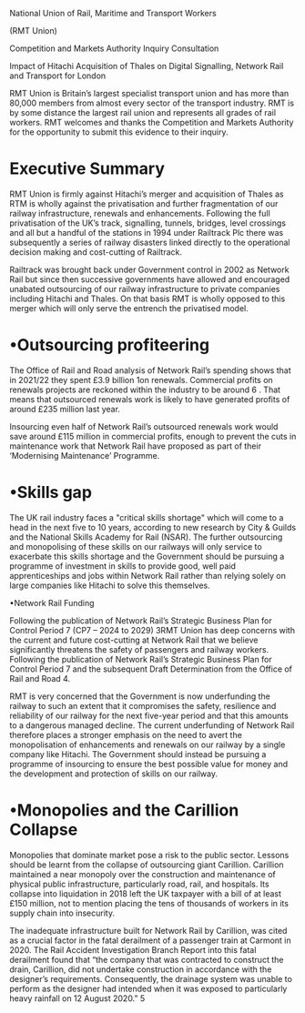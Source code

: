 National Union of Rail, Maritime and Transport Workers

(RMT Union)

Competition and Markets Authority Inquiry Consultation

Impact of Hitachi Acquisition of Thales on Digital Signalling, Network Rail and Transport for London

RMT Union is Britain’s largest specialist transport union and has more than 80,000 members from almost every sector of the transport industry. RMT is by some distance the largest rail union and represents all grades of rail workers. RMT welcomes and thanks the Competition and Markets Authority for the opportunity to submit this evidence to their inquiry.

# Executive Summary

RMT Union is firmly against Hitachi’s merger and acquisition of Thales as RTM is wholly against the privatisation and further fragmentation of our railway infrastructure, renewals and enhancements. Following the full privatisation of the UK’s track, signalling, tunnels, bridges, level crossings and all but a handful of the stations in 1994 under Railtrack Plc there was subsequently a series of railway disasters linked directly to the operational decision making and cost-cutting of Railtrack.

Railtrack was brought back under Government control in 2002 as Network Rail but since then successive governments have allowed and encouraged unabated outsourcing of our railway infrastructure to private companies including Hitachi and Thales. On that basis RMT is wholly opposed to this merger which will only serve the entrench the privatised model.

# •Outsourcing profiteering

The Office of Rail and Road analysis of Network Rail’s spending shows that in 2021/22 they spent £3.9 billion 1on renewals. Commercial profits on renewals projects are reckoned within the industry to be around $6%$ . That means that outsourced renewals work is likely to have generated profits of around £235 million last year.

Insourcing even half of Network Rail’s outsourced renewals work would save around £115 million in commercial profits, enough to prevent the cuts in maintenance work that Network Rail have proposed as part of their ‘Modernising Maintenance’ Programme.

# •Skills gap

The UK rail industry faces a "critical skills shortage" which will come to a head in the next five to 10 years, according to new research by City & Guilds and the National Skills Academy for Rail (NSAR). The further outsourcing and monopolising of these skills on our railways will only service to exacerbate this skills shortage and the Government should be pursuing a programme of investment in skills to provide good, well paid apprenticeships and jobs within Network Rail rather than relying solely on large companies like Hitachi to solve this themselves.

•Network Rail Funding

Following the publication of Network Rail’s Strategic Business Plan for Control Period 7 (CP7 – 2024 to 2029) 3RMT Union has deep concerns with the current and future cost-cutting at Network Rail that we believe significantly threatens the safety of passengers and railway workers. Following the publication of Network Rail’s Strategic Business Plan for Control Period 7 and the subsequent Draft Determination from the Office of Rail and Road 4.

RMT is very concerned that the Government is now underfunding the railway to such an extent that it compromises the safety, resilience and reliability of our railway for the next five-year period and that this amounts to a dangerous managed decline. The current underfunding of Network Rail therefore places a stronger emphasis on the need to avert the monopolisation of enhancements and renewals on our railway by a single company like Hitachi. The Government should instead be pursuing a programme of insourcing to ensure the best possible value for money and the development and protection of skills on our railway.

# •Monopolies and the Carillion Collapse

Monopolies that dominate market pose a risk to the public sector. Lessons should be learnt from the collapse of outsourcing giant Carillion. Carillion maintained a near monopoly over the construction and maintenance of physical public infrastructure, particularly road, rail, and hospitals. Its collapse into liquidation in 2018 left the UK taxpayer with a bill of at least £150 million, not to mention placing the tens of thousands of workers in its supply chain into insecurity.

The inadequate infrastructure built for Network Rail by Carillion, was cited as a crucial factor in the fatal derailment of a passenger train at Carmont in 2020. The Rail Accident Investigation Branch Report into this fatal derailment found that “the company that was contracted to construct the drain, Carillion, did not undertake construction in accordance with the designer’s requirements. Consequently, the drainage system was unable to perform as the designer had intended when it was exposed to particularly heavy rainfall on 12 August 2020.” 5